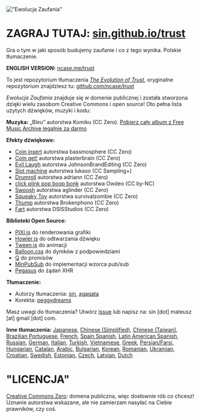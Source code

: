 !["Ewolucja Zaufania"](https://sin.github.io/trust/assets/logo.png)

# ZAGRAJ TUTAJ: [sin.github.io/trust](https://sin.github.io/trust/)

Gra o tym w jaki sposób budujemy zaufanie i co z tego wynika. Polskie tłumaczenie.

**ENGLISH VERSION:** [ncase.me/trust](http://ncase.me/trust/)

To jest repozytorium tłumaczenia *[The Evolution of Trust](http://ncase.me/trust/)*, oryginalne repozytorium znajdziesz tu: [github.com/ncase/trust](https://github.com/ncase/trust)

*Ewolucja Zaufania* znajduje się w domenie publicznej i została stworzona dzięki wielu zasobom Creative Commons i open source! Oto pełna lista użytych dźwięków, muzyki i kodu:

**Muzyka:** „Bleu” autorstwa Komiku (CC Zero). [Pobierz cały album z Free Music Archive legalnie za darmo](http://freemusicarchive.org/music/Komiku/Its_time_for_adventure_/)

**Efekty dźwiękowe:**

* [Coin insert](https://freesound.org/people/bassmosphere/sounds/384700/) autorstwa bassmosphere (CC Zero)
* [Coin get!](https://freesound.org/people/plasterbrain/sounds/242857/) autorstwa plasterbrain (CC Zero)
* [Evil Laugh](https://freesound.org/people/JohnsonBrandEditing/sounds/173933/) autorstwa JohnsonBrandEditing (CC Zero)
* [Slot machine](https://freesound.org/people/lukaso/sounds/69689/) autorstwa lukaso (CC Sampling+)
* [Drumroll](https://freesound.org/people/adriann/sounds/191718/) autorstwa adriann (CC Zero)
* [click plink pop boop bonk](https://freesound.org/people/Owdeo/sounds/116653/) autorstwa Owdeo (CC by-NC)
* [Swoosh](https://freesound.org/people/aglinder/sounds/264468/) autorstwa aglinder (CC Zero)
* [Squeaky Toy](https://freesound.org/people/survivalzombie/sounds/240015/) autorstwa survivalzombie (CC Zero)
* [Thump](https://freesound.org/people/Brokenphono/sounds/344149/) autorstwa Brokenphono (CC Zero)
* [Fart](https://freesound.org/people/DSISStudios/sounds/241000/) autorstwa DSISStudios (CC Zero)

**Biblioteki Open Source:**

* [PIXI.js](http://www.pixijs.com/) do renderowania grafiki
* [Howler.js](https://howlerjs.com/) do odtwarzania dźwięku
* [Tween.js](http://www.createjs.com/tweenjs) do animacji
* [Balloon.css](https://kazzkiq.github.io/balloon.css/) do dymków z podpowiedziami
* [Q](https://github.com/kriskowal/q/) do promisów
* [MinPubSub](https://github.com/daniellmb/MinPubSub) do implementacji wzorca pub/sub
* [Pegasus](https://github.com/typicode/pegasus) do żądań XHR

**Tłumaczenie:**

* Autorzy tłumaczenia: [sin](https://github.com/sin/), [agagata](https://github.com/agagata/)
* Korekta: [peggydreams](https://github.com/peggydreams/)

Masz uwagi do tłumaczenia? Utwórz [Issue](https://github.com/sin/trust/issues) lub napisz na: sin [dot] mateusz [at] gmail [dot] com.

**Inne tłumaczenia:**
[Japanese](https://htlife.github.io/trust_jp/),
[Chinese (Simplified)](https://sekai.co/trust/),
[Chinese (Taiwan)](https://audreyt.github.io/trust-zh-TW/),
[Brazilian Portuguese](https://brunolemos.github.io/trust/),
[French](https://ayowel.github.io/trust/),
[Spain Spanish](https://ccamara.github.io/trust/),
[Latin American Spanish](https://maeriens.github.io/trust/),
[Russian](https://notdotteam.github.io/trust/),
[German](https://jkoelling.github.io/trust/),
[Italian](https://lvdt.github.io/trust/),
[Turkish](https://osaatcioglu.github.io/trust),
[Vietnamese](https://nghiatt90.github.io/trust-vn/),
[Greek](https://lightspot21.github.io/trust/),
[Persian/Farsi](https://hamed.github.io/trust/),
[Hungarian](http://ncase.me/trust-hu/),
[Catalan](https://fbricart.github.io/trust/),
[Arabic](https://mudaraljundi.github.io/trust/),
[Bulgarian](http://ncase.me/trust-bg/),
[Korean](https://osori.github.io/trust-ko/),
[Romanian](https://enfactorial.github.io/trust/),
[Ukrainian](https://yaroslav-f.github.io/trust/),
[Croatian](http://www.varljiv.org/evolucija-povjerenja/index.html),
[Swedish](http://trust.alicedarner.se/),
[Estonian](http://ncase.me/trust-et/),
[Czech](https://nextghost.github.io/trust/),
[Latvian](https://reversedfate.github.io/trust/),
[Dutch](https://rayraz.github.io/trust/)

# "LICENCJA"

[Creative Commons Zero](https://github.com/ncase/trust/blob/gh-pages/LICENSE): domena publiczna, więc dosłownie rób co chcesz! Uznanie autorstwa wskazane, ale nie zamierzam nasyłać na Ciebie prawników, czy coś.
